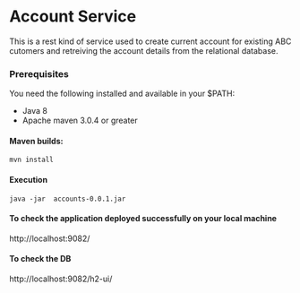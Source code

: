 # Account Service
  This is a rest kind of service used to create current account for existing ABC cutomers and retreiving the account details from the relational database.
  
### Prerequisites
You need the following installed and available in your $PATH:

* Java 8
* Apache maven 3.0.4 or greater

####  Maven builds:
```
mvn install
```

#### Execution
```
java -jar  accounts-0.0.1.jar
```

#### To check the application deployed successfully on your local machine 
http://localhost:9082/

#### To check the DB
http://localhost:9082/h2-ui/
